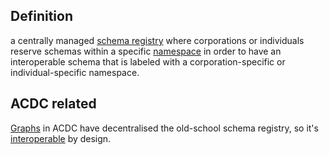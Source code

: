 ## Definition

a centrally managed [schema registry](schema-registry.md) where corporations or individuals reserve schemas within a specific [namespace](namespace.md) in order to have an interoperable schema that is labeled with a corporation-specific or individual-specific namespace. 

## ACDC related
[Graphs](graph.md) in ACDC have decentralised the old-school schema registry, so it's [interoperable](interoperability.md) by design.